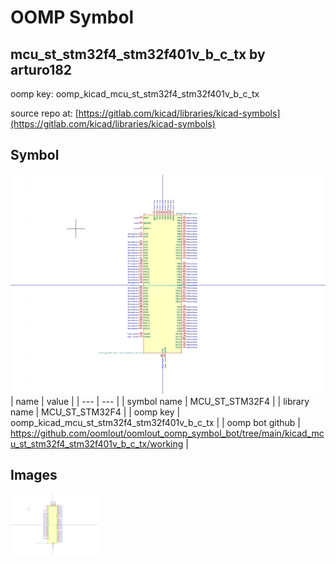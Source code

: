 # OOMP Symbol  
## mcu_st_stm32f4_stm32f401v_b_c_tx  by arturo182  
  
oomp key: oomp_kicad_mcu_st_stm32f4_stm32f401v_b_c_tx  
  
source repo at: [https://gitlab.com/kicad/libraries/kicad-symbols](https://gitlab.com/kicad/libraries/kicad-symbols)  
## Symbol  
  
[![working.png](working_600.png)](working.png)  
| name | value | 
| --- | --- | 
| symbol name | MCU_ST_STM32F4 | 
| library name | MCU_ST_STM32F4 | 
| oomp key | oomp_kicad_mcu_st_stm32f4_stm32f401v_b_c_tx | 
| oomp bot github | https://github.com/oomlout/oomlout_oomp_symbol_bot/tree/main/kicad_mcu_st_stm32f4_stm32f401v_b_c_tx/working | 
## Images  
  
[![working.png](working_140.png)](working.png)  
